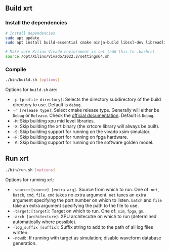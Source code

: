 ## Build xrt

### Install the dependencies

```bash
# Install dependencies
sudo apt update
sudo apt install build-essential cmake ninja-build libssl-dev libreadline-dev

# Make sure Xilinx Vivado enviornment is set (add this to .bashrc)
source /opt/Xilinx/Vivado/2022.2/settings64.sh
```

### Compile

```bash
./bin/build.sh [options]
```

Options for `build.sh` are:

* `-p [profile directory]`: Selects the directory subdirectory of the build directory to use. Default is `debug`.
* `-r [release type]`: Select cmake release type. Generally will either be `Debug` or `Release`. Check the [official documentation](https://cmake.org/cmake/help/latest/variable/CMAKE_BUILD_TYPE.html). Default is `Debug`.
* `-M`: Skip building xpu mid level libraries.
* `-X`: Skip building the xrt binary (the xrtcore library will always be built).
* `-S`: Skip building support for running on the vivado xsim simulator.
* `-F`: Skip building support for running on fpga hardware.
* `-G`: Skip building support for running on the software golden model.

## Run xrt

```bash
./bin/run.sh [options]
```

Options for running xrt:

* `-source:[source] [extra-arg]`. Source from which to run. One of: `net`, `batch`, `cmd`, `file`. `cmd` takes no extra argument. `net` taxes an extra argument specifying the port number on which to listen. `batch` and `file` take an extra argument specifying the path to the file to use.
* `-target:[target]`: Target on which to run. One of: `sim`, `fpga`, `gm`.
* `-arch [architecture]`: XPU architecutre on which to run (determined automatically where possible).
* `-log_suffix [suffix]`: Suffix string to add to the path of all log files written.
* `-nowdb`: If running with target as simulation; disable waveform database generation.
